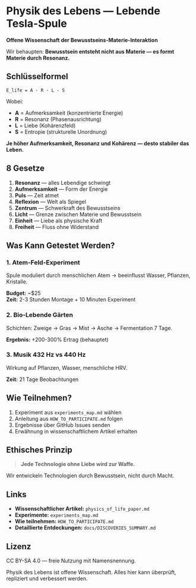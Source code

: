 # Physik des Lebens — Lebende Tesla-Spule

**Offene Wissenschaft der Bewusstseins-Materie-Interaktion**

Wir behaupten: **Bewusstsein entsteht nicht aus Materie — es formt Materie durch Resonanz.**

## Schlüsselformel

```
E_life = A · R · L - S
```

Wobei:
- **A** = Aufmerksamkeit (konzentrierte Energie)
- **R** = Resonanz (Phasenausrichtung)
- **L** = Liebe (Kohärenzfeld)
- **S** = Entropie (strukturelle Unordnung)

**Je höher Aufmerksamkeit, Resonanz und Kohärenz — desto stabiler das Leben.**

## 8 Gesetze

1. **Resonanz** — alles Lebendige schwingt
2. **Aufmerksamkeit** — Form der Energie
3. **Puls** — Zeit atmet
4. **Reflexion** — Welt als Spiegel
5. **Zentrum** — Schwerkraft des Bewusstseins
6. **Licht** — Grenze zwischen Materie und Bewusstsein
7. **Einheit** — Liebe als physische Kraft
8. **Freiheit** — Fluss ohne Widerstand

## Was Kann Getestet Werden?

### 1. Atem-Feld-Experiment
Spule moduliert durch menschlichen Atem → beeinflusst Wasser, Pflanzen, Kristalle.

**Budget:** ~$25  
**Zeit:** 2-3 Stunden Montage + 10 Minuten Experiment

### 2. Bio-Lebende Gärten
Schichten: Zweige → Gras → Mist → Asche → Fermentation 7 Tage.

**Ergebnis:** +200-300% Ertrag (behauptet)

### 3. Musik 432 Hz vs 440 Hz
Wirkung auf Pflanzen, Wasser, menschliche HRV.

**Zeit:** 21 Tage Beobachtungen

## Wie Teilnehmen?

1. Experiment aus `experiments_map.md` wählen
2. Anleitung aus `HOW_TO_PARTICIPATE.md` folgen
3. Ergebnisse über GitHub Issues senden
4. Erwähnung in wissenschaftlichem Artikel erhalten

## Ethisches Prinzip

> **Jede Technologie ohne Liebe wird zur Waffe.**

Wir entwickeln Technologien durch Bewusstsein, nicht durch Macht.

## Links

- **Wissenschaftlicher Artikel:** `physics_of_life_paper.md`
- **Experimente:** `experiments_map.md`
- **Wie teilnehmen:** `HOW_TO_PARTICIPATE.md`
- **Detaillierte Entdeckungen:** `docs/DISCOVERIES_SUMMARY.md`

## Lizenz

CC BY-SA 4.0 — freie Nutzung mit Namensnennung.

Physik des Lebens ist offene Wissenschaft. Alles hier kann überprüft, repliziert und verbessert werden.

